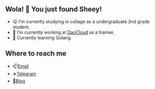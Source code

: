 ## Wola! 🥳 You just found Sheey!

- 😲 I’m currently studying in collage as a undergraduate 2nd grade student.
- 🔭 I’m currently working at [DaoCloud](https://daocloud.io) as a trainee.
- 🌱 Currently learning Golang.

## Where to reach me

- 📫[Email](mailto:i@sheey.moe)
- ✈️[Telegram](https://t.me/sheey11)
- 📝[Blog](https://sheey.moe)

<!--
**Sheey11/Sheey11** is a ✨ _special_ ✨ repository because its `README.md` (this file) appears on your GitHub profile.

Here are some ideas to get you started:

- 🔭 I’m currently working on ...
- 🌱 I’m currently learning ...
- 👯 I’m looking to collaborate on ...
- 🤔 I’m looking for help with ...
- 💬 Ask me about ...
- 📫 How to reach me: ...
- 😄 Pronouns: ...
- ⚡ Fun fact: ...
-->
